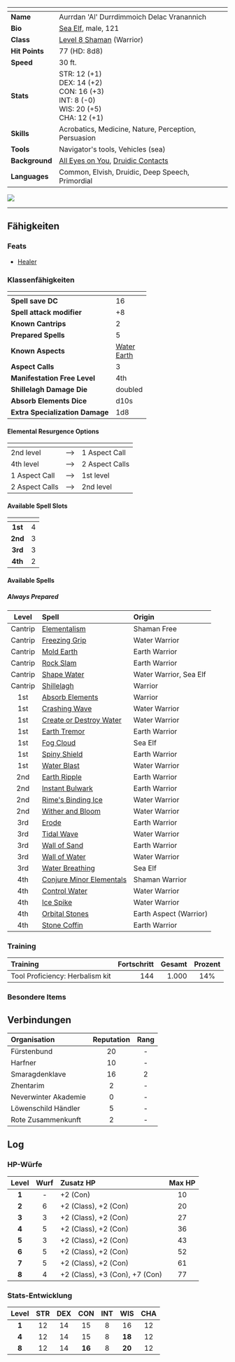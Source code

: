 

| <!-- -->       | <!-- -->                                                                                            |
| :------------- | :-------------------------------------------------------------------------------------------------- |
| **Name**       | Aurrdan 'Al' Durrdimmoich Delac Vranannich                                                          |
| **Bio**        | [Sea Elf](https://lolindhir.github.io/PnP/rules/races/elf), male, 121                                                                     |
| **Class**      | [Level 8 Shaman](https://lolindhir.github.io/PnP/rules/classes/shaman) (Warrior)                                                            |
| **Hit Points** | 77 (HD: 8d8)                                                                                        |
| **Speed**      | 30 ft.                                                                                              |
| **Stats**      | STR: 12 (+1)<br>DEX: 14 (+2)<br>CON: 16 (+3)<br>INT: 8 (-0)<br>WIS: 20 (+5)<br>CHA: 12 (+1)         |
| **Skills**     | Acrobatics, Medicine, Nature, Perception, Persuasion                                                |
| **Tools**      | Navigator's tools, Vehicles (sea)                                                                   |
| **Background** | [All Eyes on You](https://lolindhir.github.io/PnP/rules/creation/character_creation/backgrounds/backgrounds_connections), [Druidic Contacts](https://lolindhir.github.io/PnP/rules/creation/character_creation/backgrounds/backgrounds_connections) |
| **Languages**  | Common, Elvish, Druidic, Deep Speech, Primordial                                                    |

<img src="assets/campaigns/Starter/PCs/Aurrdan.png" class="image">

___


## Fähigkeiten

### Feats
- [Healer](https://lolindhir.github.io/PnP/feats/Healer)

### Klassenfähigkeiten

| <!-- -->                        | <!-- -->                                                                 |
| :------------------------------ | :----------------------------------------------------------------------- |
| **Spell save DC**               | 16                                                                       |
| **Spell attack modifier**       | +8                                                                       |
| **Known Cantrips**              | 2                                                                        |
| **Prepared Spells**             | 5                                                                        |
| **Known Aspects**               | [Water](https://lolindhir.github.io/PnP/rules/classes/shaman/shaman_aspect_calls)<br>[Earth](https://lolindhir.github.io/PnP/rules/classes/shaman/shaman_aspect_calls) |
| **Aspect Calls**                | 3                                                                        |
| **Manifestation Free Level**    | 4th                                                                      |
| **Shillelagh Damage Die**       | doubled                                                                  |
| **Absorb Elements Dice**        | d10s                                                                     |
| **Extra Specialization Damage** | 1d8                                                                      |

#### Elemental Resurgence Options

| <!-- -->       | <!-- --> | <!-- -->       |
| :------------- | :------: | :------------- |
| 2nd level      |   -->    | 1 Aspect Call  |
| 4th level      |   -->    | 2 Aspect Calls |
| 1 Aspect Call  |   -->    | 1st level      |
| 2 Aspect Calls |   -->    | 2nd level      |


#### Available Spell Slots

| <!-- --> | <!-- --> |
| :------: | :------: |
| **1st**  |    4     |
| **2nd**  |    3     |
| **3rd**  |    3     |
| **4th**  |    2     |

#### Available Spells

##### Always Prepared

|  Level  | Spell                               | Origin                 |
| :-----: | :---------------------------------- | :--------------------- |
| Cantrip | [Elementalism](https://lolindhir.github.io/PnP/spells/Elementalism)             | Shaman Free            |
| Cantrip | [Freezing Grip](https://lolindhir.github.io/PnP/spells/Freezing%2520Grip)            | Water Warrior          |
| Cantrip | [Mold Earth](https://lolindhir.github.io/PnP/spells/Mold%2520Earth)               | Earth Warrior          |
| Cantrip | [Rock Slam](https://lolindhir.github.io/PnP/spells/Rock%2520Slam)                | Earth Warrior          |
| Cantrip | [Shape Water](https://lolindhir.github.io/PnP/spells/Shape%2520Water)              | Water Warrior, Sea Elf |
| Cantrip | [Shillelagh](https://lolindhir.github.io/PnP/spells/Shillelagh)               | Warrior                |
|   1st   | [Absorb Elements](https://lolindhir.github.io/PnP/spells/Absorb%2520Elements)          | Warrior                |
|   1st   | [Crashing Wave](https://lolindhir.github.io/PnP/spells/Crashing%2520Wave)            | Water Warrior          |
|   1st   | [Create or Destroy Water](https://lolindhir.github.io/PnP/spells/Create%2520or%2520Destroy%2520Water)  | Water Warrior          |
|   1st   | [Earth Tremor](https://lolindhir.github.io/PnP/spells/Earth%2520Tremor)             | Earth Warrior          |
|   1st   | [Fog Cloud](https://lolindhir.github.io/PnP/spells/Fog%2520Cloud)                | Sea Elf                |
|   1st   | [Spiny Shield](https://lolindhir.github.io/PnP/spells/Spiny%2520Shield)             | Earth Warrior          |
|   1st   | [Water Blast](https://lolindhir.github.io/PnP/spells/Water%2520Blast)              | Water Warrior          |
|   2nd   | [Earth Ripple](https://lolindhir.github.io/PnP/spells/Earth%2520Ripple)             | Earth Warrior          |
|   2nd   | [Instant Bulwark](https://lolindhir.github.io/PnP/spells/Instant%2520Bulwark)          | Earth Warrior          |
|   2nd   | [Rime's Binding Ice](https://lolindhir.github.io/PnP/spells/Rime%27s%2520Binding%2520Ice)       | Water Warrior          |
|   2nd   | [Wither and Bloom](https://lolindhir.github.io/PnP/spells/Wither%2520and%2520Bloom)         | Water Warrior          |
|   3rd   | [Erode](https://lolindhir.github.io/PnP/spells/Erode)                    | Earth Warrior          |
|   3rd   | [Tidal Wave](https://lolindhir.github.io/PnP/spells/Tidal%2520Wave)               | Water Warrior          |
|   3rd   | [Wall of Sand](https://lolindhir.github.io/PnP/spells/Wall%2520of%2520Sand)             | Earth Warrior          |
|   3rd   | [Wall of Water](https://lolindhir.github.io/PnP/spells/Wall%2520of%2520Water)            | Water Warrior          |
|   3rd   | [Water Breathing](https://lolindhir.github.io/PnP/spells/Water%2520Breathing)          | Sea Elf                |
|   4th   | [Conjure Minor Elementals](https://lolindhir.github.io/PnP/spells/Conjure%2520Minor%2520Elementals) | Shaman Warrior         |
|   4th   | [Control Water](https://lolindhir.github.io/PnP/spells/Control%2520Water)            | Water Warrior          |
|   4th   | [Ice Spike](https://lolindhir.github.io/PnP/spells/Ice%2520Spike)                | Water Warrior          |
|   4th   | [Orbital Stones](https://lolindhir.github.io/PnP/spells/Orbital%2520Stones)           | Earth Aspect (Warrior) |
|   4th   | [Stone Coffin](https://lolindhir.github.io/PnP/spells/Stone%2520Coffin)             | Earth Warrior          |



### Training
| Training                        | Fortschritt | Gesamt | Prozent |
| :------------------------------ | ----------: | -----: | :-----: |
| Tool Proficiency: Herbalism kit |         144 |  1.000 |   14%   |

### Besondere Items



## Verbindungen

| Organisation         | Reputation | Rang |
| :------------------- | :--------: | :--: |
| Fürstenbund          |     20     |  -   |
| Harfner              |     10     |  -   |
| Smaragdenklave       |     16     |  2   |
| Zhentarim            |     2      |  -   |
| Neverwinter Akademie |     0      |  -   |
| Löwenschild Händler  |     5      |  -   |
| Rote Zusammenkunft   |     2      |  -   |



## Log

### HP-Würfe
| Level | Wurf | Zusatz HP                      | Max HP |
| :---: | :--: | :----------------------------- | :----: |
| **1** |  -   | +2 (Con)                       |   10   |
| **2** |  6   | +2 (Class), +2 (Con)           |   20   |
| **3** |  3   | +2 (Class), +2 (Con)           |   27   |
| **4** |  5   | +2 (Class), +2 (Con)           |   36   |
| **5** |  3   | +2 (Class), +2 (Con)           |   43   |
| **6** |  5   | +2 (Class), +2 (Con)           |   52   |
| **7** |  5   | +2 (Class), +2 (Con)           |   61   |
| **8** |  4   | +2 (Class), +3 (Con), +7 (Con) |   77   |

### Stats-Entwicklung
| Level | STR | DEX |  CON   | INT |  WIS   | CHA |
| :---: | :-: | :-: | :----: | :-: | :----: | :-: |
| **1** | 12  | 14  |   15   |  8  |   16   | 12  |
| **4** | 12  | 14  |   15   |  8  | **18** | 12  |
| **8** | 12  | 14  | **16** |  8  | **20** | 12  |